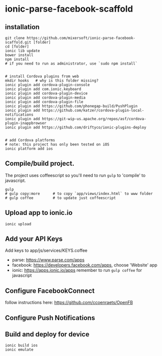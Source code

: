# ionic-parse-facebook-scaffold

## installation
```
git clone https://github.com/mixersoft/ionic-parse-facebook-scaffold.git [folder]
cd [folder]
ionic lib update
bower install
npm install 
# if you need to run as administrator, use `sudo npm install`


# install Cordova plugins from web
mkdir hooks   # why is this folder missing?
ionic plugin add cordova-plugin-console
ionic plugin add com.ionic.keyboard
ionic plugin add cordova-plugin-device
ionic plugin add cordova-plugin-media
ionic plugin add cordova-plugin-file
ionic plugin add https://github.com/phonegap-build/PushPlugin
ionic plugin add https://github.com/katzer/cordova-plugin-local-notifications
ionic plugin add https://git-wip-us.apache.org/repos/asf/cordova-plugin-inappbrowser
ionic plugin add https://github.com/driftyco/ionic-plugins-deploy


# add Cordova platforms
# note: this project has only been tested on iOS 
ionic platform add ios
```

## Compile/build project. 
The project uses coffeescript so you'll need to run `gulp` to 'compile' to javascript.
```
gulp
# gulp copy:more      # to copy `app/views/index.html` to www folder
# gulp coffee         # to update just coffeescript
```

## Upload app to ionic.io
```
ionic upload 
```


## Add your API Keys 
Add keys to app/js/services/KEYS.coffee
- parse:      https://www.parse.com/apps
- facebook:   https://developers.facebook.com/apps, choose 'Website' app
- ionic:      https://apps.ionic.io/apps
remember to run `gulp coffee` for javascript

## Configure FacebookConnect
follow instructions here: https://github.com/ccoenraets/OpenFB

## Configure Push Notifications



## Build and deploy for device
```
ionic build ios
ionic emulate

```


